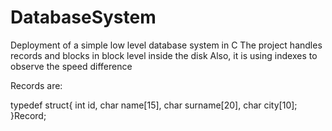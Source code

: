 DatabaseSystem
==============

Deployment of a simple low level database system in C
The project handles records and blocks in block level inside the disk
Also, it is using indexes to observe the speed difference

Records are:

typedef struct{
  int id,
  char name[15],
  char surname[20],
  char city[10];
}Record;

